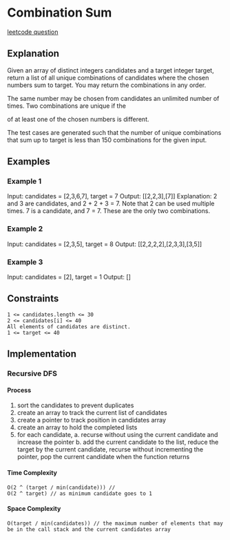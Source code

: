 # Combination Sum

[leetcode question](https://leetcode.com/problems/combination-sum/description/)

## Explanation

Given an array of distinct integers candidates and a target integer target, return a list of all unique combinations of candidates where the chosen numbers sum to target. You may return the combinations in any order.

The same number may be chosen from candidates an unlimited number of times. Two combinations are unique if the

of at least one of the chosen numbers is different.

The test cases are generated such that the number of unique combinations that sum up to target is less than 150 combinations for the given input.

## Examples

### Example 1

Input: candidates = [2,3,6,7], target = 7
Output: [[2,2,3],[7]]
Explanation:
2 and 3 are candidates, and 2 + 2 + 3 = 7. Note that 2 can be used multiple times.
7 is a candidate, and 7 = 7.
These are the only two combinations.

### Example 2

Input: candidates = [2,3,5], target = 8
Output: [[2,2,2,2],[2,3,3],[3,5]]

### Example 3

Input: candidates = [2], target = 1
Output: []

 

## Constraints

    1 <= candidates.length <= 30
    2 <= candidates[i] <= 40
    All elements of candidates are distinct.
    1 <= target <= 40

## Implementation

### Recursive DFS

#### Process

1. sort the candidates to prevent duplicates
2. create an array to track the current list of candidates
3. create a pointer to track position in candidates array
4. create an array to hold the completed lists
2. for each candidate, 
    a. recurse without using the current candidate and increase the pointer
    b. add the current candidate to the list, reduce the target by the current candidate, recurse without incrementing the pointer, pop the current candidate when the function returns

#### Time Complexity

    O(2 ^ (target / min(candidate))) // 
    O(2 ^ target) // as minimum candidate goes to 1


#### Space Complexity

    O(target / min(candidates)) // the maximum number of elements that may be in the call stack and the current candidates array
